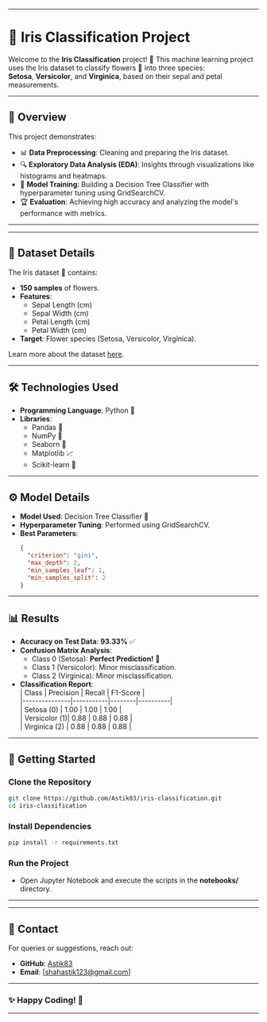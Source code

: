 

---

# 🌸 Iris Classification Project  

Welcome to the **Iris Classification** project! 🎉 This machine learning project uses the Iris dataset to classify flowers 🌼 into three species:  
**Setosa**, **Versicolor**, and **Virginica**, based on their sepal and petal measurements.  

---

## 🚀 Overview  
This project demonstrates:  
- 📊 **Data Preprocessing**: Cleaning and preparing the Iris dataset.  
- 🔍 **Exploratory Data Analysis (EDA)**: Insights through visualizations like histograms and heatmaps.  
- 🤖 **Model Training**: Building a Decision Tree Classifier with hyperparameter tuning using GridSearchCV.  
- 🏆 **Evaluation**: Achieving high accuracy and analyzing the model's performance with metrics.  

---



---

## 📜 Dataset Details  
The Iris dataset 🌼 contains:  
- **150 samples** of flowers.  
- **Features**:  
  - Sepal Length (cm)  
  - Sepal Width (cm)  
  - Petal Length (cm)  
  - Petal Width (cm)  
- **Target**: Flower species (Setosa, Versicolor, Virginica).  

Learn more about the dataset [here](https://archive.ics.uci.edu/ml/datasets/iris).  



 

---

## 🛠️ Technologies Used  
- **Programming Language**: Python 🐍  
- **Libraries**:  
  - Pandas 🐼  
  - NumPy 🔢  
  - Seaborn 🎨  
  - Matplotlib 📈  
  - Scikit-learn 🤖  

---

## ⚙️ Model Details  
- **Model Used**: Decision Tree Classifier 🌲  
- **Hyperparameter Tuning**: Performed using GridSearchCV.  
- **Best Parameters**:  
  ```json  
  {
    "criterion": "gini",
    "max_depth": 2,
    "min_samples_leaf": 1,
    "min_samples_split": 2
  }
  ```  

---

## 📊 Results  
- **Accuracy on Test Data**: **93.33%** ✅  
- **Confusion Matrix Analysis**:  
  - Class 0 (Setosa): **Perfect Prediction!** 🌟  
  - Class 1 (Versicolor): Minor misclassification.  
  - Class 2 (Virginica): Minor misclassification.  
- **Classification Report**:  
  | Class         | Precision | Recall | F1-Score |  
  |---------------|-----------|--------|----------|  
  | Setosa (0)    | 1.00      | 1.00   | 1.00     |  
  | Versicolor (1)| 0.88      | 0.88   | 0.88     |  
  | Virginica (2) | 0.88      | 0.88   | 0.88     |  

---

## 🚦 Getting Started  

### Clone the Repository  
```bash  
git clone https://github.com/Astik83/iris-classification.git  
cd iris-classification  
```  

### Install Dependencies  
```bash  
pip install -r requirements.txt  
```  

### Run the Project  
- Open Jupyter Notebook and execute the scripts in the **notebooks/** directory.  

---


---

## 📧 Contact  
For queries or suggestions, reach out:  
- **GitHub**: [Astik83](https://github.com/Astik83)  
- **Email**: [shahastik123@gmail.com]  

---

### ✨ Happy Coding! 🌟  

---  
